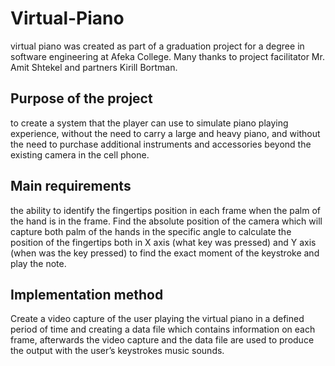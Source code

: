 # Virtual-Piano

virtual piano was created as part of a graduation project for a degree in software engineering at Afeka College.
Many thanks to project facilitator Mr. Amit Shtekel and partners Kirill Bortman.

## Purpose of the project

to create a system that the player can use to simulate piano playing experience, without the need to carry a large and heavy piano, and without the need to purchase additional instruments and accessories beyond the existing camera in the cell phone.

## Main requirements

the ability to identify the fingertips position in each frame when the palm of the hand is in the frame.
Find the absolute position of the camera which will capture both palm of the hands in the specific angle to calculate the position of the fingertips both in X axis (what key was pressed) and Y axis (when was the key pressed) to find the exact moment of the keystroke and play the note.

## Implementation method

Create a video capture of the user playing the virtual piano in a defined period of time and creating a data file which contains information on each frame, afterwards the video capture and the data file are used to produce the output with the user’s keystrokes music sounds.
